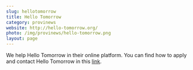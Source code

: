 ```yaml
---
slug: hellotomorrow
title: Hello Tomorrow
category: provinews
website: http://hello-tomorrow.org/
photo: /img/provinews/hello-tomorrow.png
layout: page
---
```

 We help Hello Tomorrow in their online platform.
 You can find how to apply and contact Hello Tomorrow in this [link]({{page.website}}).